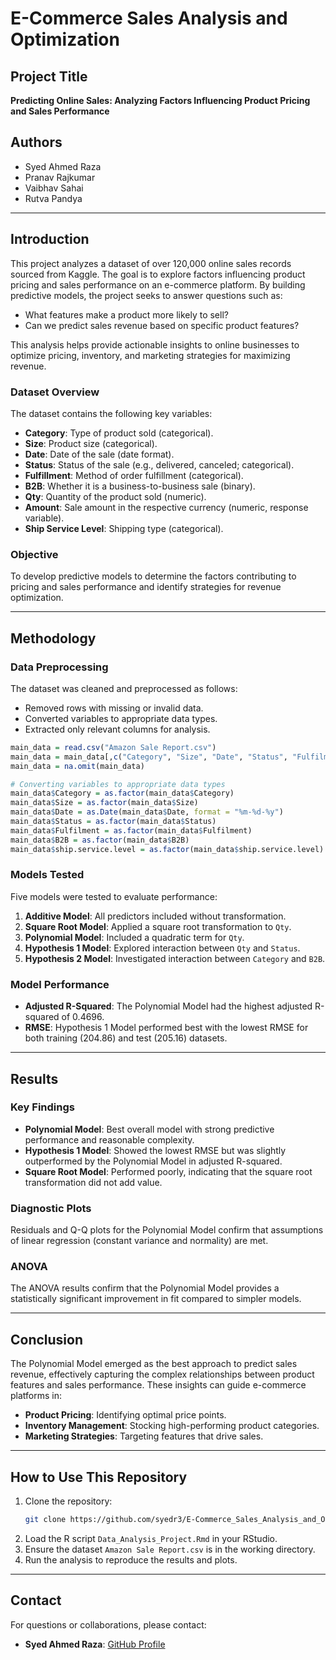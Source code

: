 # E-Commerce Sales Analysis and Optimization

## Project Title
**Predicting Online Sales: Analyzing Factors Influencing Product Pricing and Sales Performance**

## Authors
- Syed Ahmed Raza  
- Pranav Rajkumar  
- Vaibhav Sahai  
- Rutva Pandya

---

## Introduction
This project analyzes a dataset of over 120,000 online sales records sourced from Kaggle. The goal is to explore factors influencing product pricing and sales performance on an e-commerce platform. By building predictive models, the project seeks to answer questions such as:

- What features make a product more likely to sell?
- Can we predict sales revenue based on specific product features?

This analysis helps provide actionable insights to online businesses to optimize pricing, inventory, and marketing strategies for maximizing revenue.

### Dataset Overview
The dataset contains the following key variables:
- **Category**: Type of product sold (categorical).
- **Size**: Product size (categorical).
- **Date**: Date of the sale (date format).
- **Status**: Status of the sale (e.g., delivered, canceled; categorical).
- **Fulfillment**: Method of order fulfillment (categorical).
- **B2B**: Whether it is a business-to-business sale (binary).
- **Qty**: Quantity of the product sold (numeric).
- **Amount**: Sale amount in the respective currency (numeric, response variable).
- **Ship Service Level**: Shipping type (categorical).

### Objective
To develop predictive models to determine the factors contributing to pricing and sales performance and identify strategies for revenue optimization.

---

## Methodology
### Data Preprocessing
The dataset was cleaned and preprocessed as follows:
- Removed rows with missing or invalid data.
- Converted variables to appropriate data types.
- Extracted only relevant columns for analysis.

```R
main_data = read.csv("Amazon Sale Report.csv")
main_data = main_data[,c("Category", "Size", "Date", "Status", "Fulfilment", "B2B", "Qty", "Amount", "ship.service.level")]
main_data = na.omit(main_data)

# Converting variables to appropriate data types
main_data$Category = as.factor(main_data$Category)
main_data$Size = as.factor(main_data$Size)
main_data$Date = as.Date(main_data$Date, format = "%m-%d-%y")
main_data$Status = as.factor(main_data$Status)
main_data$Fulfilment = as.factor(main_data$Fulfilment)
main_data$B2B = as.factor(main_data$B2B)
main_data$ship.service.level = as.factor(main_data$ship.service.level)
```

### Models Tested
Five models were tested to evaluate performance:
1. **Additive Model**: All predictors included without transformation.
2. **Square Root Model**: Applied a square root transformation to `Qty`.
3. **Polynomial Model**: Included a quadratic term for `Qty`.
4. **Hypothesis 1 Model**: Explored interaction between `Qty` and `Status`.
5. **Hypothesis 2 Model**: Investigated interaction between `Category` and `B2B`.

### Model Performance
- **Adjusted R-Squared**: The Polynomial Model had the highest adjusted R-squared of 0.4696.
- **RMSE**: Hypothesis 1 Model performed best with the lowest RMSE for both training (204.86) and test (205.16) datasets.

---

## Results
### Key Findings
- **Polynomial Model**: Best overall model with strong predictive performance and reasonable complexity.
- **Hypothesis 1 Model**: Showed the lowest RMSE but was slightly outperformed by the Polynomial Model in adjusted R-squared.
- **Square Root Model**: Performed poorly, indicating that the square root transformation did not add value.

### Diagnostic Plots
Residuals and Q-Q plots for the Polynomial Model confirm that assumptions of linear regression (constant variance and normality) are met.

### ANOVA
The ANOVA results confirm that the Polynomial Model provides a statistically significant improvement in fit compared to simpler models.

---

## Conclusion
The Polynomial Model emerged as the best approach to predict sales revenue, effectively capturing the complex relationships between product features and sales performance. These insights can guide e-commerce platforms in:
- **Product Pricing**: Identifying optimal price points.
- **Inventory Management**: Stocking high-performing product categories.
- **Marketing Strategies**: Targeting features that drive sales.

---

## How to Use This Repository
1. Clone the repository:
   ```bash
   git clone https://github.com/syedr3/E-Commerce_Sales_Analysis_and_Optimization.git
   ```
2. Load the R script `Data_Analysis_Project.Rmd` in your RStudio.
3. Ensure the dataset `Amazon Sale Report.csv` is in the working directory.
4. Run the analysis to reproduce the results and plots.

---

## Contact
For questions or collaborations, please contact:
- **Syed Ahmed Raza**: [GitHub Profile](https://github.com/syedr3)
